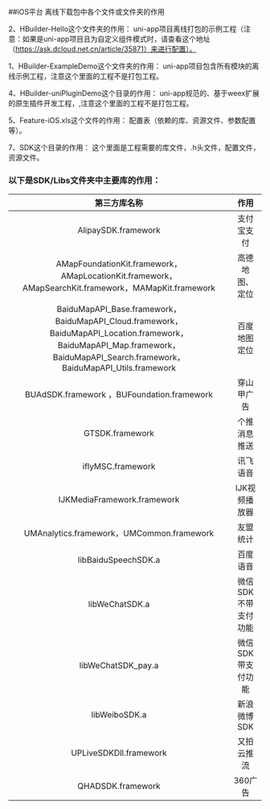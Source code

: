 ##iOS平台 离线下载包中各个文件或文件夹的作用 

2、HBuilder-Hello这个文件夹的作用：
	uni-app项目离线打包的示例工程（注意：如果是uni-app项目且为自定义组件模式时，请查看这个地址（https://ask.dcloud.net.cn/article/35871）来进行配置）。

1、HBuilder-ExampleDemo这个文件夹的作用：
        uni-app项目包含所有模块的离线示例工程，注意这个里面的工程不是打包工程。

4、HBuilder-uniPluginDemo这个目录的作用：
	uni-app规范的、基于weex扩展的原生插件开发工程，,注意这个里面的工程不是打包工程。

5、Feature-iOS.xls这个文件的作用：
	配置表（依赖的库、资源文件、参数配置等）。

7、SDK这个目录的作用：
	这个里面是工程需要的库文件，.h头文件，配置文件，资源文件。


### 以下是SDK/Libs文件夹中主要库的作用：

|  第三方库名称 |  作用  |
| :------: | :------: |
| AlipaySDK.framework | 支付宝支付|
| AMapFoundationKit.framework，AMapLocationKit.framework，AMapSearchKit.framework，MAMapKit.framework |高德地图、定位|
| BaiduMapAPI_Base.framework，BaiduMapAPI_Cloud.framework，BaiduMapAPI_Location.framework，BaiduMapAPI_Map.framework，BaiduMapAPI_Search.framework，BaiduMapAPI_Utils.framework |百度地图定位|
| BUAdSDK.framework ，BUFoundation.framework|穿山甲广告|
| GTSDK.framework |个推消息推送|
| iflyMSC.framework |讯飞语音|
| IJKMediaFramework.framework |IJK视频播放器|
| UMAnalytics.framework，UMCommon.framework|友盟统计|
| libBaiduSpeechSDK.a |百度语音|
| libWeChatSDK.a |微信SDK不带支付功能|
| libWeChatSDK_pay.a |微信SDK带支付功能|
| libWeiboSDK.a |新浪微博SDK|
| UPLiveSDKDll.framework |又拍云推流|
| QHADSDK.framework |360广告|
